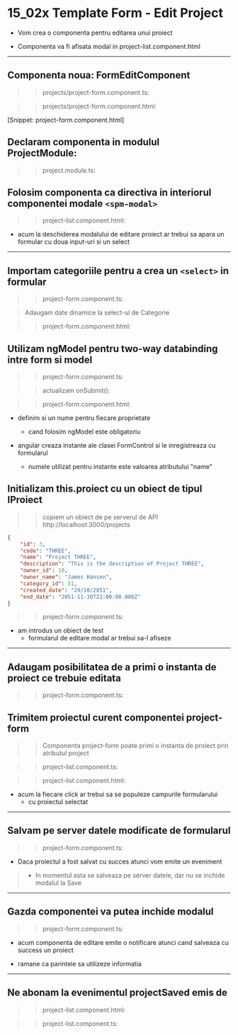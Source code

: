 

# 15_02x Template Form - Edit Project

- Vom crea o componenta pentru editarea unui proiect

- Componenta va fi afisata modal in project-list.component.html 


---

## Componenta noua: FormEditComponent
>> projects/project-form.component.ts:



>> projects/project-form.component.html:

[Snippet: project-form.component.html]


## Declaram componenta in modulul ProjectModule:
>> project.module.ts:


## Folosim componenta ca directiva in interiorul componentei modale ```<spm-modal>```
>> project-list.component.html:


- acum la deschiderea modalului de editare proiect ar trebui sa apara un formular cu doua input-uri si un select


---

## Importam categoriile pentru a crea un ```<select>``` in formular 
>> project-form.component.ts:


> Adaugam date dinamice la select-ul de Categorie

>> project-form.component.html:


## Utilizam ngModel pentru two-way databinding intre form si model 

>> project-form.component.ts:


>> actualizam onSubmit():


>> project-form.component.html:


- definim si un nume pentru fiecare proprietate 
    - cand folosim ngModel este obligatoriu 

- angular creaza instante ale clasei FormControl si le inregistreaza cu formularul
    - numele utilizat pentru instante este valoarea atributului "name"


## Initializam this.proiect cu un obiect de tipul IProiect
>> copiem un obiect de pe serverul de API
 http://localhost:3000/projects

```json   
{
    "id": 3,
    "code": "THREE",
    "name": "Project THREE",
    "description": "This is the description of Project THREE",
    "owner_id": 10,
    "owner_name": "James Hansen",
    "category_id": 51,
    "created_date": "29/10/2051",
    "end_date": "2051-11-30T21:00:00.000Z"
}
```

>> project-form.component.ts:


- am introdus un obiect de test
    - formularul de editare modal ar trebui sa-l afiseze



---

## Adaugam posibilitatea de a primi o instanta de proiect ce trebuie editata
>> project-form.component.ts:


## Trimitem proiectul curent componentei project-form
>> Componenta project-form poate primi o instanta de proiect prin atributul project


>> project-list.component.ts:
  

>> project-list.component.html:    


- acum la fiecare click ar trebui sa se populeze campurile formularului
    - cu proiectul selectat 



---

## Salvam pe server datele modificate de formularul <project-form>
>> project-form.component.ts:


- Daca proiectul a fost salvat cu succes atunci vom emite un eveniment 

> * In momentul asta se salveaza pe server datele, dar nu se inchide modalul la Save



---

## Gazda componentei va putea inchide modalul 
>> project-form.component.ts:


- acum componenta de editare emite o notificare atunci cand salveaza cu success un proiect

- ramane ca parintele sa utilizeze informatia


---


## Ne abonam la evenimentul projectSaved emis de <project-form>

>> project-list.component.html:


>> project-list.component.ts:
  

